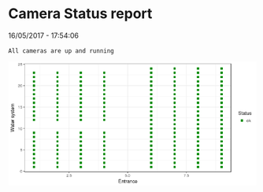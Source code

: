 Camera Status report
================
16/05/2017 - 17:54:06

    All cameras are up and running

![](camreport_files/figure-markdown_github/unnamed-chunk-2-1.png)
